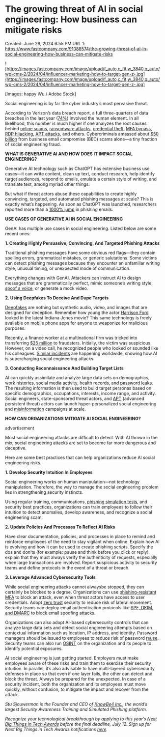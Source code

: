 # The growing threat of AI in social engineering: How business can mitigate risks

Created: June 29, 2024 6:55 PM
URL 1: https://www.fastcompany.com/91088574/the-growing-threat-of-ai-in-social-engineering-how-business-can-mitigate-risks

![https://images.fastcompany.com/image/upload/f_auto,c_fit,w_3840,q_auto/wp-cms-2/2024/04/influencer-marketing-how-to-target-gen-z-.jpg](https://images.fastcompany.com/image/upload/f_auto,c_fit,w_3840,q_auto/wp-cms-2/2024/04/influencer-marketing-how-to-target-gen-z-.jpg)

[Images: happy Wu / Adobe Stock]

Social engineering is by far the cyber industry’s most pervasive threat.

According to Verizon’s data breach report, a full three-quarters of data breaches in the last year ([74%](https://www.darkreading.com/threat-intelligence/verizon-dbir-social-engineering-breaches-spiraling-ransomware-costs)) involved the human element. In all likelihood, this number is much higher if one analyzes the root causes behind [online scams](https://www.pymnts.com/news/security-and-risk/2023/ftc-says-social-media-most-common-contact-method-for-scams/), [ransomware attacks](https://www.infosecurity-magazine.com/blogs/preventing-ransomware-with-cyber/), [credential theft](https://healthitsecurity.com/news/50-phishing-emails-seek-credential-theft-as-malware-delivery-declines), [MFA bypass](https://thehackernews.com/2024/02/4-ways-hackers-use-social-engineering.html), [RDP hijacking](https://www.csoonline.com/article/569621/rdp-hijacking-attacks-explained-and-how-to-mitigate-them.html), [APT attacks](https://www.recordedfuture.com/blog/social-engineering-remains-key-tradecraft-for-iranian-apts), and others. Cybercriminals amassed about [$50 billion](https://www.ic3.gov/Media/Y2023/PSA230609) from business email compromise (BEC) scams alone—a tiny fraction of social engineering fraud.

**WHAT IS GENERATIVE AI AND HOW DOES IT IMPACT SOCIAL ENGINEERING?**

Generative AI technology such as ChatGPT has extensive business use cases—it can write content, clean up text, conduct research, help identify target audiences, respond to emails, emulate a certain style of writing, and translate text, among myriad other things.

But what if threat actors abuse these capabilities to create highly convincing, targeted, and automated phishing messages at scale? This is exactly what’s happening. As soon as ChatGPT was launched, researchers reported more than a [1000% jump](https://www.cnbc.com/2023/11/28/ai-like-chatgpt-is-creating-huge-increase-in-malicious-phishing-email.html) in phishing emails.

**USE CASES OF GENERATIVE AI IN SOCIAL ENGINEERING**

GenAI has multiple use cases in social engineering. Listed below are some recent ones:

**1. Creating Highly Persuasive, Convincing, And Targeted Phishing Attacks**

Traditional phishing messages have some obvious red flags—they contain spelling errors, grammatical mistakes, or generic salutations. Some victims can detect phishing messages because they encounter an unfamiliar writing style, unusual timing, or unexpected mode of communication.

Everything changes with GenAI. Attackers can instruct AI to design messages that are grammatically perfect, mimic someone’s writing style, [spoof a voice](https://www.cnbc.com/2024/01/24/how-to-protect-yourself-against-ai-voice-cloning-scams.html#:~:text=In%20May%2C%20McAfee%20researchers%20found,changing%20the%20game%20for%20cybercriminals.), or generate a mock video.

**2. Using Deepfakes To Deceive And Dupe Targets**

[Deepfakes](https://www.fastcompany.com/90829233/deepfakes-get-ready-for-phishing-2-0) are nothing but synthetic audio, video, and images that are designed for deception. Remember how young the actor [Harrison Ford](https://www.allure.com/story/harrison-ford-looks-younger-indiana-jones-dial-of-destiny) looked in the latest Indiana Jones movie? This same technology is freely available on mobile phone apps for anyone to weaponize for malicious purposes.

Recently, a finance worker at a multinational firm was tricked into transferring [$25 million](https://edition.cnn.com/2024/02/04/asia/deepfake-cfo-scam-hong-kong-intl-hnk/index.html) to fraudsters. Initially, the victim was suspicious. However, on a video call, he recognized people who looked or sounded like his colleagues. [Similar incidents](https://www.straitstimes.com/asia/east-asia/china-scammer-uses-ai-to-impersonate-his-victim-s-friend-steal-820000) are happening worldwide, showing how AI is supercharging social engineering attacks.

**3. Conducting Reconnaissance And Building Target Lists**

AI can quickly assimilate and analyze large data sets on demographics, work histories, social media activity, health records, and [password leaks](https://sos-vo.org/news/billions-stolen-passwords-sale-dark-web). The resulting information is then used to build target personas based on specific demographics, occupations, interests, income range, and activity. Social engineers, state-sponsored threat actors, and [APT](https://www.recordedfuture.com/blog/social-engineering-remains-key-tradecraft-for-iranian-apts) (advanced persistent threat) actors can launch hyper-personalized social engineering and [misinformation](https://www.cnet.com/news/misinformation/ai-misinformation-how-it-works-and-ways-to-spot-it/) campaigns at scale.

**HOW CAN ORGANIZATIONS MITIGATE AI SOCIAL ENGINEERING?**

advertisement

Most social engineering attacks are difficult to detect. With AI thrown in the mix, social engineering attacks are set to become far more dangerous and deceptive.

Here are some best practices that can help organizations reduce AI social engineering risks.

**1. Develop Security Intuition In Employees**

Social engineering works on human manipulation—not technology manipulation. Therefore, the way to manage the social engineering problem lies in strengthening security instincts.

Using regular training, communications, [phishing simulation tests](https://www.gartner.com/reviews/market/security-awareness-computer-based-training/vendor/phishingbox/product/phishing-awareness-training/alternatives), and security best practices, organizations can train employees to follow their intuition to detect anomalies, develop awareness, and recognize a social engineering scam.

**2. Update Policies And Processes To Reflect AI Risks**

Have clear documentation, policies, and processes in place to remind and reinforce employees of the need to stay vigilant when online. Explain how AI is evolving and how it can be used to create phishing scripts. Specify the dos and don’ts (for example: pause and think before you click or reply), explain that they must always verify the authenticity of requests, especially when large transactions are involved. Report suspicious activity to security teams and define protocols in the event of a threat or breach.

**3. Leverage Advanced Cybersecurity Tools**

While social engineering attacks cannot alwaysbe stopped, they can certainly be blocked to a degree. Organizations can use [phishing-resistant MFA](https://www.cisa.gov/news-events/news/phishing-resistant-mfa-key-peace-mind) to block an attack, even when threat actors have access to user credentials. Adopt [zero trust](https://www.forbes.com/sites/forbesbusinesscouncil/2022/06/01/whats-zero-trust-and-whats-driving-its-adoption/) security to reduce risk of lateral movement. Security teams can deploy email authentication protocols like [SPF, DKIM, and DMARC](https://www.techtarget.com/searchsecurity/answer/Email-authentication-How-SPF-DKIM-and-DMARC-work-together) to block email spoofing attacks.

Organizations can also adopt AI-based cybersecurity controls that can analyze large data sets and detect social engineering attempts based on contextual information such as location, IP address, and identity. Password managers should be issued to employees to reduce risk of password [reuse](https://www.digitalinformationworld.com/2022/10/90-of-workers-reuse-passwords-despite.html). Security teams can also run [OSINT](https://www.forbes.com/sites/forbestechcouncil/2023/11/20/five-osint-tools-organizations-can-use-to-mitigate-social-engineering-attacks/) on the organization and its people to identify potential exposures.

AI social engineering is just getting started. Employers must make employees aware of these risks and train them to exercise their security intuition. In parallel, it’s also advisable to have multi-layered cybersecurity defenses in place so that even if one layer fails, the other can detect and block the threat. Always be prepared for the unexpected. In case of a security incident, both the organization and its employees must move quickly, without confusion, to mitigate the impact and recover from the attack.

*Stu Sjouwerman is the Founder and CEO of [KnowBe4 Inc.](https://www.knowbe4.com/), the world’s largest Security Awareness Training and Simulated Phishing platform.*

*Recognize your technological breakthrough by applying to this year’s [Next Big Things in Tech Awards](https://www.fastcompany.com/apply/next-big-things-in-tech) before the final deadline, July 12.
 Sign up for Next Big Things in Tech Awards notifications [here](https://events.fastcompany.com/2024nbtnotifications/register?ref=article).*